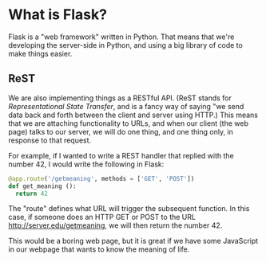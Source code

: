 # What is Flask?

Flask is a "web framework" written in Python. That means that we're developing the server-side in Python, and using a big library of code to make things easier.

## ReST

We are also implementing things as a RESTful API. (ReST stands for *Representational State Transfer*, and is a fancy way of saying "we send data back and forth between the client and server using HTTP.) This means that we are attaching functionality to URLs, and when our client (the web page) talks to our server, we will do one thing, and one thing only, in response to that request.

For example, if I wanted to write a REST handler that replied with the number 42, I would write the following in Flask:

```python
@app.route('/getmeaning', methods = ['GET', 'POST'])
def get_meaning ():
  return 42
```
The "route" defines what URL will trigger the subsequent function. In this case, if someone does an HTTP GET or POST to the URL http://server.edu/getmeaning, we will then return the number 42.

This would be a boring web page, but it is great if we have some JavaScript in our webpage that wants to know the meaning of life.
